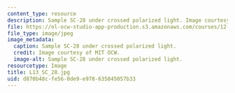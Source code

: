 ```yaml
---
content_type: resource
description: Sample SC-28 under crossed polarized light. Image courtesy of MIT OCW.
file: https://ol-ocw-studio-app-production.s3.amazonaws.com/courses/12-109-petrology-fall-2005/d870b48cfe560de9e978635845057b33_L13_SC_28.jpg
file_type: image/jpeg
image_metadata:
  caption: Sample SC-28 under crossed polarized light.
  credit: Image courtesy of MIT OCW.
  image-alt: Sample SC-28 under crossed polarized light.
resourcetype: Image
title: L13_SC_28.jpg
uid: d870b48c-fe56-0de9-e978-635845057b33
---
```

